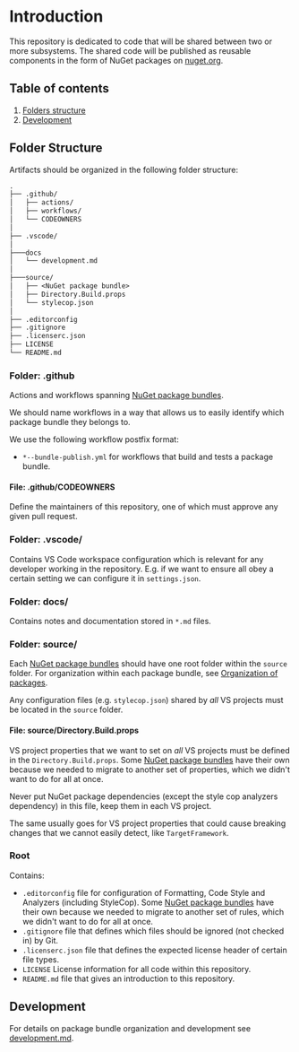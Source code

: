 # Introduction

This repository is dedicated to code that will be shared between two or more subsystems. The shared code will be published as reusable components in the form of NuGet packages on [nuget.org](https://www.nuget.org/).

## Table of contents

1. [Folders structure](#folder-structure)
1. [Development](#development)

## Folder Structure

Artifacts should be organized in the following folder structure:

``` txt
.
├── .github/
│   ├── actions/
│   ├── workflows/
│   └── CODEOWNERS
│
├── .vscode/
│
├───docs
│   └── development.md
│
├───source/
│   ├── <NuGet package bundle>
│   ├── Directory.Build.props
│   └── stylecop.json
│
├── .editorconfig
├── .gitignore
├── .licenserc.json
├── LICENSE
└── README.md
```

### Folder: .github

Actions and workflows spanning [NuGet package bundles](./docs/development.md#nuget-package-bundle).

We should name workflows in a way that allows us to easily identify which package bundle they belongs to.

We use the following workflow postfix format:

- `*--bundle-publish.yml` for workflows that build and tests a package bundle.

#### File: .github/CODEOWNERS

Define the maintainers of this repository, one of which must approve any given pull request.

### Folder: .vscode/

Contains VS Code workspace configuration which is relevant for any developer working in the repository. E.g. if we want to ensure all obey a certain setting we can configure it in `settings.json`.

### Folder: docs/

Contains notes and documentation stored in `*.md` files.

### Folder: source/

Each [NuGet package bundles](./docs/development.md#nuget-package-bundle) should have one root folder within the `source` folder. For organization within each package bundle, see [Organization of packages](./docs/development.md).

Any configuration files (e.g. `stylecop.json`) shared by _all_ VS projects must be located in the `source` folder.

#### File: source/Directory.Build.props

VS project properties that we want to set on _all_ VS projects must be defined in the `Directory.Build.props`. Some [NuGet package bundles](./docs/development.md#nuget-package-bundle) have their own because we needed to migrate to another set of properties, which we didn't want to do for all at once.

Never put NuGet package dependencies (except the style cop analyzers dependency) in this file, keep them in each VS project.

The same usually goes for VS project properties that could cause breaking changes that we cannot easily detect, like `TargetFramework`.

### Root

Contains:

- `.editorconfig` file for configuration of Formatting, Code Style and Analyzers (including StyleCop). Some [NuGet package bundles](./docs/development.md#nuget-package-bundle) have their own because we needed to migrate to another set of rules, which we didn't want to do for all at once.
- `.gitignore` file that defines which files should be ignored (not checked in) by Git.
- `.licenserc.json` file that defines the expected license header of certain file types.
- `LICENSE` License information for all code within this repository.
- `README.md` file that gives an introduction to this repository.

## Development

For details on package bundle organization and development see [development.md](./docs/development.md).
